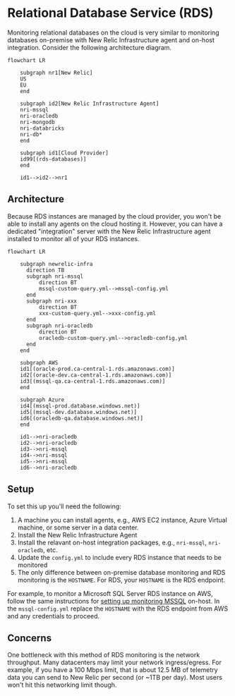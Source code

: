 # Relational Database Service (RDS)
Monitoring relational databases on the cloud is very similar to monitoring databases on-premise with New Relic Infrastructure agent and on-host integration.  Consider the following architecture diagram.


```mermaid
flowchart LR

    subgraph nr1[New Relic]
    US
    EU
    end

    subgraph id2[New Relic Infrastructure Agent]
    nri-mssql
    nri-oracledb
    nri-mongodb
    nri-databricks
    nri-db*
    end

    subgraph id1[Cloud Provider]
    id99[(rds-databases)]
    end

    id1-->id2-->nr1
 ```


## Architecture
Because RDS instances are managed by the cloud provider, you won't be able to install any agents on the cloud hosting it.  However, you can have a dedicated "integration" server with the New Relic Infrastructure agent installed to monitor all of your RDS instances.

```mermaid
flowchart LR

    subgraph newrelic-infra
      direction TB
      subgraph nri-mssql
          direction BT
          mssql-custom-query.yml-->mssql-config.yml
      end
      subgraph nri-xxx
          direction BT
          xxx-custom-query.yml-->xxx-config.yml
      end
      subgraph nri-oracledb
          direction BT
          oracledb-custom-query.yml-->oracledb-config.yml
      end
    end

    subgraph AWS
    id1[(oracle-prod.ca-central-1.rds.amazonaws.com)]
    id2[(oracle-dev.ca-central-1.rds.amazonaws.com)]
    id3[(mssql-qa.ca-central-1.rds.amazonaws.com)]
    end

    subgraph Azure
    id4[(mssql-prod.database.windows.net)]
    id5[(mssql-dev.database.windows.net)]
    id6[(oracledb-qa.database.windows.net)]
    end

    id1-->nri-oracledb
    id2-->nri-oracledb
    id3-->nri-mssql
    id4-->nri-mssql
    id5-->nri-mssql
    id6-->nri-oracledb

 ```

## Setup
To set this up you'll need the following:
1. A machine you can install agents, e.g., AWS EC2 instance, Azure Virtual machine, or some server in a data center.
2. Install the New Relic Infrastructure Agent
3. Install the relavant on-host integration packages, e.g., `nri-mssql`, `nri-oracledb`, etc.
4. Update the `config.yml` to include every RDS instance that needs to be monitored
5. The only difference between on-premise database monitoring and RDS monitoring is the `HOSTNAME`.  For RDS, your `HOSTNAME` is the RDS endpoint.

For example, to monitor a Microsoft SQL Server RDS instance on AWS, follow the same instructions for [setting up monitoring MSSQL](/tutorials/db/mssql.md) on-host.  In the `mssql-config.yml` replace the `HOSTNAME` with the RDS endpoint from AWS and any credentials to proceed.

## Concerns
One bottleneck with this method of RDS monitoring is the network throughput.  Many datacenters may limit your network ingress/egress.  For example, if you have a 100 Mbps limit, that is about 12.5 MB of telemetry data you can send to New Relic per second (or ~1TB per day).  Most users won't hit this networking limit though.